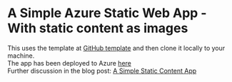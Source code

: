 # A Simple Azure Static Web App - With static content as images

This uses the template at  [GitHub template](https://docs.github.com/en/enterprise/2.22/user/github/creating-cloning-and-archiving-repositories/creating-a-repository-from-a-template) and then clone it locally to your machine.
<br/>
The app has been deployed to Azure [here](https://orange-rock-0d133001e.azurestaticapps.net/may2021)
<br/>
Further discussion in the blog post: [A Simple Static Content App](https://davidjones.sportronics.com.au/web/Azure_Static_Web_App-A_Simple_Static_Content_App-web.html)